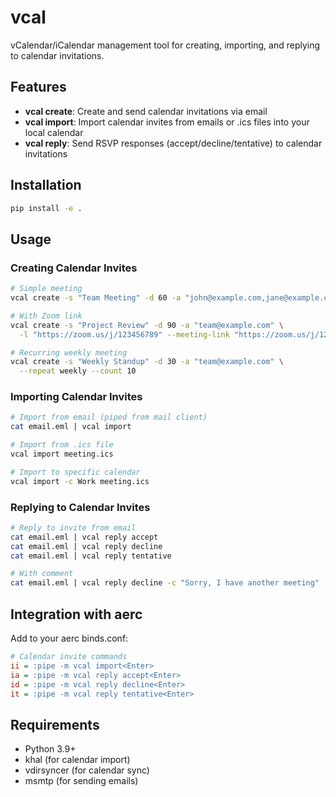 # vcal

vCalendar/iCalendar management tool for creating, importing, and replying to
calendar invitations.

## Features

- **vcal create**: Create and send calendar invitations via email
- **vcal import**: Import calendar invites from emails or .ics files into your
  local calendar
- **vcal reply**: Send RSVP responses (accept/decline/tentative) to calendar
  invitations

## Installation

```bash
pip install -e .
```

## Usage

### Creating Calendar Invites

```bash
# Simple meeting
vcal create -s "Team Meeting" -d 60 -a "john@example.com,jane@example.com"

# With Zoom link
vcal create -s "Project Review" -d 90 -a "team@example.com" \
  -l "https://zoom.us/j/123456789" --meeting-link "https://zoom.us/j/123456789"

# Recurring weekly meeting
vcal create -s "Weekly Standup" -d 30 -a "team@example.com" \
  --repeat weekly --count 10
```

### Importing Calendar Invites

```bash
# Import from email (piped from mail client)
cat email.eml | vcal import

# Import from .ics file
vcal import meeting.ics

# Import to specific calendar
vcal import -c Work meeting.ics
```

### Replying to Calendar Invites

```bash
# Reply to invite from email
cat email.eml | vcal reply accept
cat email.eml | vcal reply decline
cat email.eml | vcal reply tentative

# With comment
cat email.eml | vcal reply decline -c "Sorry, I have another meeting"
```

## Integration with aerc

Add to your aerc binds.conf:

```ini
# Calendar invite commands
ii = :pipe -m vcal import<Enter>
ia = :pipe -m vcal reply accept<Enter>
id = :pipe -m vcal reply decline<Enter>
it = :pipe -m vcal reply tentative<Enter>
```

## Requirements

- Python 3.9+
- khal (for calendar import)
- vdirsyncer (for calendar sync)
- msmtp (for sending emails)
